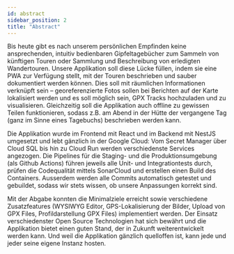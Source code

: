 ```yaml
---
id: abstract
sidebar_position: 2
title: "Abstract"
---
```


Bis heute gibt es nach unserem persönlichen Empfinden keine ansprechenden, intuitiv bedienbaren Gipfeltagebücher zum Sammeln 
von künftigen Touren oder Sammlung und Beschreibung von erledigten Wandertouren. 
Unsere Applikation soll diese Lücke füllen, indem sie eine PWA zur Verfügung stellt, mit der Touren beschrieben 
und sauber dokumentiert werden können. Dies soll mit räumlichen Informationen verknüpft sein – georeferenzierte Fotos sollen 
bei Berichten auf der Karte lokalisiert werden und es soll möglich sein, GPX Tracks hochzuladen und zu visualisieren. 
Gleichzeitig soll die Applikation auch offline zu gewissen Teilen funktionieren, 
sodass z.B. am Abend in der Hütte der vergangene Tag (ganz im Sinne eines Tagebuchs) beschrieben werden kann.

Die Applikation wurde im Frontend mit React und im Backend mit NestJS umgesetzt und lebt gänzlich in der Google Cloud: 
Vom Secret Manager über Cloud SQL bis hin zu Cloud Run werden verschiedenste Services angezogen. 
Die Pipelines für die Staging- und die Produktionsumgebung (als Github Actions) führen jeweils alle Unit- 
und Integrationtests durch, prüfen die Codequalität mittels SonarCloud und erstellen einen Build des Containers. 
Ausserdem werden alle Commits automatisch getestet und gebuildet, sodass wir stets wissen, 
ob unsere Anpassungen korrekt sind.

Mit der Abgabe konnten die Minimalziele erreicht sowie verschiedene Zusatzfeatures 
(WYSIWYG Editor, GPS-Lokalisierung der Bilder, Upload von GPX Files,  Profildarstellung GPX Files) implementiert werden. 
Der Einsatz verschiedenster Open Source Technologien hat sich bewährt und die Applikation bietet einen guten Stand, 
der in Zukunft weiterentwickelt werden kann. Und weil die Applikation gänzlich quelloffen ist, kann jede und jeder 
seine eigene Instanz hosten.